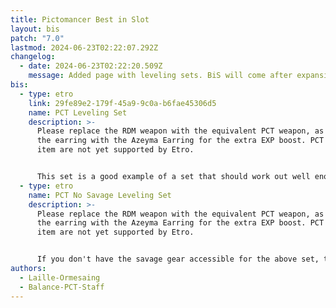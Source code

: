 ```yaml
---
title: Pictomancer Best in Slot
layout: bis
patch: "7.0"
lastmod: 2024-06-23T02:22:07.292Z
changelog:
  - date: 2024-06-23T02:22:20.509Z
    message: Added page with leveling sets. BiS will come after expansion launch.
bis:
  - type: etro
    link: 29fe89e2-179f-45a9-9c0a-b6fae45306d5
    name: PCT Leveling Set
    description: >-
      Please replace the RDM weapon with the equivalent PCT weapon, as well as
      the earring with the Azeyma Earring for the extra EXP boost. PCT and this
      item are not yet supported by Etro.


      This set is a good example of a set that should work out well enough for the content you'll be doing in it. Please keep in mind that this set may change as different spell speeds are tested prior to launch, and that this should be replaced starting around level 85. This is a very small benefit to grind if you don't already have this, so don't spend too much time on it if you don't have it ready already.
  - type: etro
    name: PCT No Savage Leveling Set
    description: >-
      Please replace the RDM weapon with the equivalent PCT weapon, as well as
      the earring with the Azeyma Earring for the extra EXP boost. PCT and this
      item are not yet supported by Etro.


      If you don't have the savage gear accessible for the above set, this old pre-savage set is a bit easier to obtain.
authors:
  - Laille-Ormesaing
  - Balance-PCT-Staff
---
```

